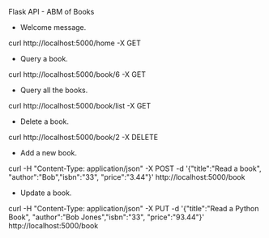 Flask API - ABM of Books

* Welcome message.

curl http://localhost:5000/home -X GET

* Query a book. 

curl http://localhost:5000/book/6 -X GET

* Query all the books.

curl http://localhost:5000/book/list -X GET

* Delete a book.

curl http://localhost:5000/book/2 -X DELETE

* Add a new book.

curl -H "Content-Type: application/json" -X POST -d '{"title":"Read a book", "author":"Bob","isbn":"33", "price":"3.44"}' http://localhost:5000/book

* Update a book.

curl -H "Content-Type: application/json" -X PUT -d '{"title":"Read a Python Book", "author":"Bob Jones","isbn":"33", "price":"93.44"}' http://localhost:5000/book



